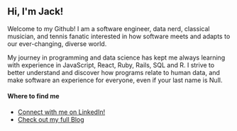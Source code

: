 ## Hi, I'm Jack!

<p>Welcome to my Github! I am a software engineer, data nerd, classical musician, and tennis fanatic interested in how software meets and adapts to our ever-changing, diverse world.</p>

<p>My journey in programming and data science has kept me always learning with experience in JavaScript, React, Ruby, Rails, SQL and R. I strive to better understand and discover how programs relate to human data, and make software an experience for everyone, even if your last name is Null.</p>


#### Where to find me
- [Connect with me on LinkedIn!](https://www.linkedin.com/in/jackpena/)
- [Check out my full Blog](https://medium.com/@jack_pena)
